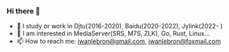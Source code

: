 ### Hi there 👋

- 🔭 I study or work in Djtu(2016-2020), Baidu(2020-2022), Jylink(2022- )
- 🌱 I am interested in MediaServer(SRS, M7S, ZLK), Go, Rust, Linux...
- 📫 How to reach me: iwanlebron@gmail.com, iwanlebron@foxmail.com 
